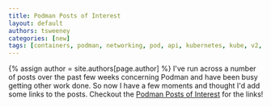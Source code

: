 ```yaml
---
title: Podman Posts of Interest 
layout: default
authors: tsweeney
categories: [new]
tags: [containers, podman, networking, pod, api, kubernetes, kube, v2, hpc, windows, mac]
---
```

{% assign author = site.authors[page.author] %}
I've run across a number of posts over the past few weeks concerning Podman and have
been busy getting other work done.  So now I have a few moments and thought I'd add some links
to the posts.  Checkout the [Podman Posts of Interest](https://podman.io/blogs/2020/12/07/podman-posts-of-interests.html) for the links! 

